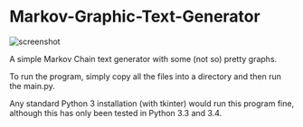 # Markov-Graphic-Text-Generator

![screenshot](http://i.imgur.com/ca8F1BV.gif)

A simple Markov Chain text generator with some (not so) pretty graphs.

To run the program, simply copy all the files into a directory and then run the main.py.

Any standard Python 3 installation (with tkinter) would run this program fine, although this has only been tested in Python 3.3 and 3.4.
